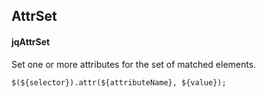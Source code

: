 ## AttrSet
#### jqAttrSet
Set one or more attributes for the set of matched elements.
```
$(${selector}).attr(${attributeName}, ${value});
```